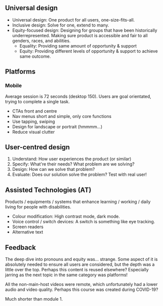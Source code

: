 ## Universal design

- Universal design: One product for all users, one-size-fits-all.
- Inclusive design: Solve for one, extend to many.
- Equity-focused design: Designing for groups that have been historically underrepresented. Making sure product is accessible and fair to all genders, races, and abilities.
  - Equality: Providing same amount of opportunity & support
  - Equity: Providing different levels of opportunity & support to achieve same outcome.

## Platforms

### Mobile

Average session is 72 seconds (desktop 150). Users are goal orientated, trying to complete a single task.

- CTAs front and centre
- Nav menus short and simple, only core functions
- Use tapping, swiping
- Design for landscape or portrait (hmmmm...)
- Reduce visual clutter

## User-centred design

1. Understand: How user experiences the product (or similar)
2. Specify: What're their needs? What problem are we solving?
3. Design: How can we solve that problem?
4. Evaluate: Does our solution solve the problem? Test with real user!

## Assisted Technologies (AT)

Products / equipments / systems that enhance learning / working / daily living for people with disabilities.

- Colour modification: High contrast mode, dark mode.
- Voice control / switch devices: A switch is something like eye tracking.
- Screen readers
- Alternative text

## Feedback

The deep dive into pronouns and equity was... strange. Some aspect of it is absolutely needed to ensure all users are considered, but the depth was a little over the top. Perhaps this content is reused elsewhere? Especially jarring as the next topic in the same category was platforms!

All the non-main-host videos were remote, which unfortunately had a lower audio and video quality. Perhaps this course was created during COVID-19?

Much shorter than module 1.
